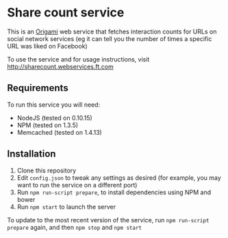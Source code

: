 # Share count service

This is an [Origami](http://financial-times.github.io/ft-origami/) web service that fetches interaction counts for URLs on social network services (eg it can tell you the number of times a specific URL was liked on Facebook)

To use the service and for usage instructions, visit http://sharecount.webservices.ft.com

## Requirements

To run this service you will need:

* NodeJS (tested on 0.10.15)
* NPM (tested on 1.3.5)
* Memcached (tested on 1.4.13)

## Installation

1. Clone this repository
1. Edit `config.json` to tweak any settings as desired (for example, you may want to run the service on a different port)
1. Run `npm run-script prepare`, to install dependencies using NPM and bower
1. Run `npm start` to launch the server

To update to the most recent version of the service, run `npm run-script prepare` again, and then `npm stop` and `npm start`
